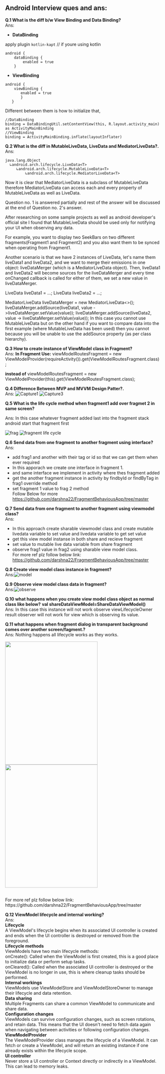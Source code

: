 ## Android Interview ques and ans:

__Q.1 What is the diff b/w View Binding and Data Binding?__<br>
Ans:
* __DataBinding__

apply plugin `kotlin-kapt` // if youre using kotlin
```
android {
    dataBinding {
        enabled = true
    }
```
* __ViewBinding__
```
android {
    viewBinding {
       enabled = true 
       }
   }
```  
Different between them is how to initialize that,
```
//DataBinding
binding = DataBindingUtil.setContentView(this, R.layout.activity_main) as ActivityMainBinding
//ViewBinding
binding = ActivityMainBinding.inflate(layoutInflater)
```

__Q.2 What is the diff in  MutableLiveData, LiveData and MediatorLiveData?.__<br>
Ans:
```
java.lang.Object
  ↳android.arch.lifecycle.LiveData<T>
     ↳android.arch.lifecycle.MutableLiveData<T>
         ↳android.arch.lifecycle.MediatorLiveData<T>
```
Now it is clear that MediatorLiveData is a subclass of MutableLiveData therefore MediatorLiveData can access each and every property of MutableLiveData as well as LiveData.

Question no. 1 is answered partially and rest of the answer will be discussed at the end of Question no. 2's answer.

After researching on some sample projects as well as android developer's official site I found that MutableLiveData should be used only for notifying your UI when observing any data.

For example, you want to display two SeekBars on two different fragments(Fragment1 and Fragment2) and you also want them to be synced when operating from Fragment1.

Another scenario is that we have 2 instances of LiveData, let's name them liveData1 and liveData2, and we want to merge their emissions in one object: liveDataMerger (which is a MediatorLiveData object). Then, liveData1 and liveData2 will become sources for the liveDataMerger and every time onChanged callback is called for either of them, we set a new value in liveDataMerger.

LiveData liveData1 = ...;
LiveData liveData2 = ...;

MediatorLiveData liveDataMerger = new MediatorLiveData<>();
liveDataMerger.addSource(liveData1, value ->liveDataMerger.setValue(value));
liveDataMerger.addSource(liveData2, value -> liveDataMerger.setValue(value));
In this case you cannot use MutableLiveData but on the other hand if you want to compare data into the first example (where MutableLiveData has been used) then you cannot because you will be unable to use the addSource property (as per class hierarchy).

__Q.3 How to create instance of ViewModel class in Fragment?__<br>
Ans:
__In Fragment Use:__
viewModelRoutesFragment = new ViewModelProvider(requireActivity()).get(ViewModelRoutesFragment.class);

__instead of__
viewModelRoutesFragment = new ViewModelProvider(this).get(ViewModelRoutesFragment.class);

__Q.4 Difference Between MVP and MVVM Design Patter?.__<br>
Ans:
![Capture1](https://user-images.githubusercontent.com/41982681/202150560-02db29a9-b8a0-4eb5-827b-f045b3a5e5b0.PNG)
![Capture3](https://user-images.githubusercontent.com/41982681/202150610-ab449b9f-4069-4e79-be9b-cf23e9465500.PNG)

__Q.5 What is the life cycle method when fragment1 add over fragmet 2 in same screen?__

Ans: In this case whatever fragment added last into the fragment stack android start that fragment first

![frag](https://user-images.githubusercontent.com/41982681/210847623-4ac99722-ece6-4ec8-bb50-592903596a4e.PNG)
![fragnent life cycle](https://user-images.githubusercontent.com/41982681/210847642-42507549-d62e-4f0a-9017-508aacedff4d.PNG)

__Q.6 Send data from one fragment to another fragment using interface?__<br>
Ans:
* add frag1 and another with their tag or id so that we can get them when ever required
* In this apporach we create one interface in fragment 1.
* and same interface we implement in activity where thes fragment added
* get the another fragment instance in activity by findbyId or findByTag in frag1 override method
* set fragment 1 value to frag 2 method<br>
Follow Below for more<br>
https://github.com/darshna22/FragmentBehaviousApp/tree/master

__Q.7 Send data from one fragment to another fragment using viewmodel class?__<br>
Ans:
* In this approach create sharable viewmodel class and create mutable livedata variable to set value and livedata variable to get set value
* get this view model instanse in both share and recieve fragment
* set value to mutable live data variable from share fragment
* observe frag1 value in frag2 using sharable view model class.<br>
For more ref plz follow below link:<br>
https://github.com/darshna22/FragmentBehaviousApp/tree/master

__Q.8 Create view model class instance in fragment?__<br>
Ans:![model](https://user-images.githubusercontent.com/41982681/210870932-25b6d6d0-2f2c-438d-a88c-691a730d729c.PNG)

__Q.9 Observe view model class data in fragment?__<br>
Ans:![observe](https://user-images.githubusercontent.com/41982681/210871040-8aa17b41-8054-470c-8d46-8d3ee49c4e7f.PNG)

__Q.10 what happens when you create view model class object as normal class like below?__
__val shareDataViewModel=ShareDataViewModel()__<br>
Ans: In this case this instance will not work observe viewLifecycleOwner<br>
result observer will not work for view which is observing its value.

__Q.11 what happens when fragment dialog in transparent background comes over another screen/fagment.?__<br>
Ans: Nothing happens all lifecycle works as they works.<br>
<p float="left">
<img src="https://user-images.githubusercontent.com/41982681/210877549-717089bb-38af-4fad-b47b-7eacc866e760.PNG" width="300" height="400"/>
<img src="https://user-images.githubusercontent.com/41982681/210877576-3fa9716c-929a-412d-8fd1-0bfcaa3a472b.png" width="300" height="400"/>
</p><br>
For more ref plz follow below link:<br>
https://github.com/darshna22/FragmentBehaviousApp/tree/master

__Q.12 ViewModel lifecycle and internal working?__ <br>
Ans: <br>
__Lifecycle__ <br>
A ViewModel's lifecycle begins when its associated UI controller is created and ends when the UI controller is destroyed or removed from the foreground. <br>
__Lifecycle methods__ <br>
ViewModels have two main lifecycle methods:<br>
onCreate(): Called when the ViewModel is first created, this is a good place to initialize data or perform setup tasks. <br>
onCleared(): Called when the associated UI controller is destroyed or the ViewModel is no longer in use, this is where cleanup tasks should be performed. <br>
__Internal workings__ <br>
ViewModels use ViewModelStore and ViewModelStoreOwner to manage their lifecycle and data retention. <br>
__Data sharing__ <br>
Multiple Fragments can share a common ViewModel to communicate and share data. <br>
__Configuration changes__ <br>
ViewModels can survive configuration changes, such as screen rotations, and retain data. This means that the UI doesn't need to fetch data again when navigating between activities or following configuration changes. <br>
__ViewModelProvider__ <br>
The ViewModelProvider class manages the lifecycle of a ViewModel. It can fetch or create a ViewModel, and will return an existing instance if one already exists within the lifecycle scope. <br>
__UI controller__ <br>
Never store a UI controller or Context directly or indirectly in a ViewModel. This can lead to memory leaks. <br>










         
   
       
       
